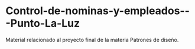 # Control-de-nominas-y-empleados---Punto-La-Luz
Material relacionado al proyecto final de la materia Patrones de diseño.


